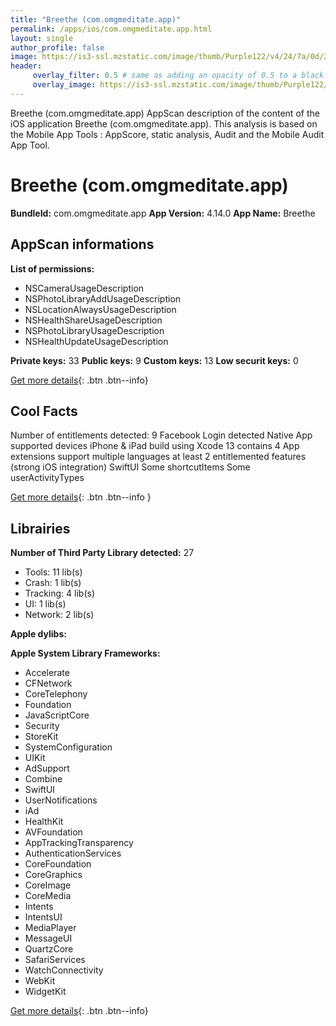 ```yaml
---
title: "Breethe (com.omgmeditate.app)"
permalink: /apps/ios/com.omgmeditate.app.html
layout: single
author_profile: false
image: https://is3-ssl.mzstatic.com/image/thumb/Purple122/v4/24/7a/0d/247a0dc2-7399-b049-47e8-1ce9715617c2/AppIcon-0-1x_U007emarketing-0-7-0-0-0-85-220.png/512x512bb.jpg
header: 
     overlay_filter: 0.5 # same as adding an opacity of 0.5 to a black background
     overlay_image: https://is3-ssl.mzstatic.com/image/thumb/Purple122/v4/24/7a/0d/247a0dc2-7399-b049-47e8-1ce9715617c2/AppIcon-0-1x_U007emarketing-0-7-0-0-0-85-220.png/512x512bb.jpg
---
```

Breethe (com.omgmeditate.app) AppScan description of the content of the iOS application Breethe (com.omgmeditate.app). This analysis is based on the Mobile App Tools : AppScore, static analysis, Audit and the Mobile Audit App Tool.

# Breethe (com.omgmeditate.app)

**BundleId:** com.omgmeditate.app
**App Version:** 4.14.0
**App Name:** Breethe


## AppScan informations 

**List of permissions:** 
- NSCameraUsageDescription
- NSPhotoLibraryAddUsageDescription
- NSLocationAlwaysUsageDescription
- NSHealthShareUsageDescription
- NSPhotoLibraryUsageDescription
- NSHealthUpdateUsageDescription
  
  
**Private keys:** 33
**Public keys:** 9
**Custom keys:** 13
**Low securit keys:** 0
  
[Get more details](/pricing.html){: .btn .btn--info}

## Cool Facts

Number of entitlements detected: 9
Facebook Login detected
Native App
supported devices iPhone & iPad
build using Xcode 13
contains 4 App extensions
support multiple languages
at least 2 entitlemented features (strong iOS integration)
SwiftUI
Some shortcutItems 
Some userActivityTypes
  
[Get more details](/pricing.html){: .btn .btn--info }

## Librairies 
**Number of Third Party Library detected:** 27
- Tools: 11 lib(s)
- Crash: 1 lib(s)
- Tracking: 4 lib(s)
- UI: 1 lib(s)
- Network: 2 lib(s)


**Apple dylibs:**


**Apple System Library Frameworks:**
- Accelerate
- CFNetwork
- CoreTelephony
- Foundation
- JavaScriptCore
- Security
- StoreKit
- SystemConfiguration
- UIKit
- AdSupport
- Combine
- SwiftUI
- UserNotifications
- iAd
- HealthKit
- AVFoundation
- AppTrackingTransparency
- AuthenticationServices
- CoreFoundation
- CoreGraphics
- CoreImage
- CoreMedia
- Intents
- IntentsUI
- MediaPlayer
- MessageUI
- QuartzCore
- SafariServices
- WatchConnectivity
- WebKit
- WidgetKit


  
[Get more details](/pricing.html){: .btn .btn--info}

